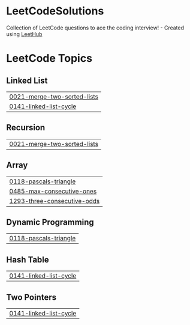 # LeetCodeSolutions
Collection of LeetCode questions to ace the coding interview! - Created using [LeetHub](https://github.com/QasimWani/LeetHub)

<!---LeetCode Topics Start-->
# LeetCode Topics
## Linked List
|  |
| ------- |
| [0021-merge-two-sorted-lists](https://github.com/MohanapriyaElango/LeetCodeSolutions/tree/master/0021-merge-two-sorted-lists) |
| [0141-linked-list-cycle](https://github.com/MohanapriyaElango/LeetCodeSolutions/tree/master/0141-linked-list-cycle) |
## Recursion
|  |
| ------- |
| [0021-merge-two-sorted-lists](https://github.com/MohanapriyaElango/LeetCodeSolutions/tree/master/0021-merge-two-sorted-lists) |
## Array
|  |
| ------- |
| [0118-pascals-triangle](https://github.com/MohanapriyaElango/LeetCodeSolutions/tree/master/0118-pascals-triangle) |
| [0485-max-consecutive-ones](https://github.com/MohanapriyaElango/LeetCodeSolutions/tree/master/0485-max-consecutive-ones) |
| [1293-three-consecutive-odds](https://github.com/MohanapriyaElango/LeetCodeSolutions/tree/master/1293-three-consecutive-odds) |
## Dynamic Programming
|  |
| ------- |
| [0118-pascals-triangle](https://github.com/MohanapriyaElango/LeetCodeSolutions/tree/master/0118-pascals-triangle) |
## Hash Table
|  |
| ------- |
| [0141-linked-list-cycle](https://github.com/MohanapriyaElango/LeetCodeSolutions/tree/master/0141-linked-list-cycle) |
## Two Pointers
|  |
| ------- |
| [0141-linked-list-cycle](https://github.com/MohanapriyaElango/LeetCodeSolutions/tree/master/0141-linked-list-cycle) |
<!---LeetCode Topics End-->